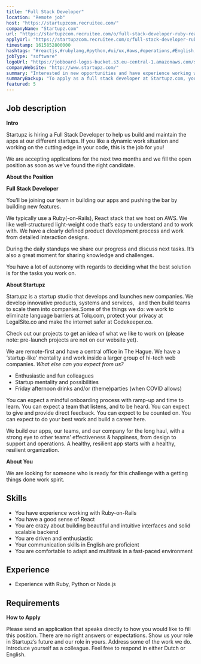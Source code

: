 ```yaml
---
title: "Full Stack Developer"
location: "Remote job"
host: "https://startupzcom.recruitee.com/"
companyName: "Startupz.com"
url: "https://startupzcom.recruitee.com/o/full-stack-developer-ruby-react-stack-1"
applyUrl: "https://startupzcom.recruitee.com/o/full-stack-developer-ruby-react-stack-1/c/new"
timestamp: 1615852800000
hashtags: "#reactjs,#rubylang,#python,#ui/ux,#aws,#operations,#English,#Dutch"
jobType: "software"
logoUrl: "https://jobboard-logos-bucket.s3.eu-central-1.amazonaws.com/startupz-com"
companyWebsite: "http://www.startupz.com/"
summary: "Interested in new opportunities and have experience working with Ruby? Startupz.com has a job opening for a full stack developer."
summaryBackup: "To apply as a full stack developer at Startupz.com, you preferably need to have some knowledge of: #reactjs, #rubylang, #python."
featured: 5
---
```


## Job description

**Intro**

Startupz is hiring a Full Stack Developer to help us build and maintain the apps at our different startups. If you like a dynamic work situation and working on the cutting edge in your code, this is the job for you!

We are accepting applications for the next two months and we fill the open position as soon as we’ve found the right candidate.

**About the Position**

**Full Stack Developer**

You’ll be joining our team in building our apps and pushing the bar by building new features.

We typically use a Ruby(-on-Rails), React stack that we host on AWS. We like well-structured light-weight code that’s easy to understand and to work with. We have a clearly defined product development process and work from detailed interaction designs.

During the daily standups we share our progress and discuss next tasks. It’s also a great moment for sharing knowledge and challenges.

You have a lot of autonomy with regards to deciding what the best solution is for the tasks you work on.

**About Startupz**

Startupz is a startup studio that develops and launches new companies. We develop innovative products, systems and services,   and then build teams to scale them into companies.Some of the things we do: we work to eliminate language barriers at Tolq.com, protect your privacy at LegalSite.co and make the internet safer at Codekeeper.co.

Check out our projects to get an idea of what we like to work on (please note: pre-launch projects are not on our website yet).

We are remote-first and have a central office in The Hague. We have a ‘startup-like’ mentality and work inside a larger group of hi-tech web companies. _What else can you expect from us?_

*   Enthusiastic and fun colleagues
*   Startup mentality and possibilities
*   Friday afternoon drinks and/or (theme)parties (when COVID allows)

You can expect a mindful onboarding process with ramp-up and time to learn. You can expect a team that listens, and to be heard. You can expect to give and provide direct feedback. You can expect to be counted on. You can expect to do your best work and build a career here.

We build our apps, our teams, and our company for the long haul, with a strong eye to other teams’ effectiveness & happiness, from design to support and operations. A healthy, resilient app starts with a healthy, resilient organization.

**About You**

We are looking for someone who is ready for this challenge with a getting things done work spirit.

## Skills

*   You have experience working with Ruby-on-Rails
*   You have a good sense of React
*   You are crazy about building beautiful and intuitive interfaces and solid scalable backend
*   You are driven and enthusiastic
*   Your communication skills in English are proficient
*   You are comfortable to adapt and multitask in a fast-paced environment

## Experience

*   Experience with Ruby, Python or Node.js

## Requirements

**How to Apply**

Please send an application that speaks directly to how you would like to fill this position. There are no right answers or expectations. Show us your role in Startupz’s future and our role in yours. Address some of the work we do. Introduce yourself as a colleague. Feel free to respond in either Dutch or English.
